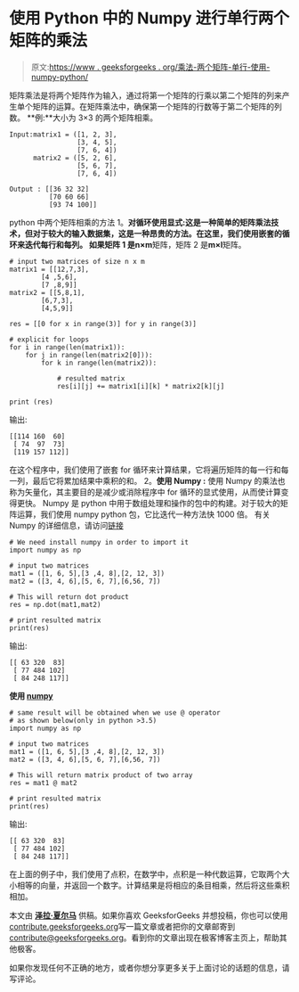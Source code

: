 # 使用 Python 中的 Numpy 进行单行两个矩阵的乘法

> 原文:[https://www . geeksforgeeks . org/乘法-两个矩阵-单行-使用-numpy-python/](https://www.geeksforgeeks.org/multiplication-two-matrices-single-line-using-numpy-python/)

矩阵乘法是将两个矩阵作为输入，通过将第一个矩阵的行乘以第二个矩阵的列来产生单个矩阵的运算。在矩阵乘法中，确保第一个矩阵的行数等于第二个矩阵的列数。
**例:**大小为 3×3 的两个矩阵相乘。

```
Input:matrix1 = ([1, 2, 3],
                 [3, 4, 5],
                 [7, 6, 4])
      matrix2 = ([5, 2, 6],
                 [5, 6, 7],
                 [7, 6, 4])

Output : [[36 32 32]
          [70 60 66]
          [93 74 100]]

```

python 中两个矩阵相乘的方法
1。**对循环使用显式:**这是一种简单的矩阵乘法技术，但对于较大的输入数据集，这是一种昂贵的方法。在这里，我们使用嵌套的循环来迭代每行和每列。
如果矩阵 1 是**n×m**矩阵，矩阵 2 是**m×l**矩阵。

```
# input two matrices of size n x m
matrix1 = [[12,7,3],
        [4 ,5,6],
        [7 ,8,9]]
matrix2 = [[5,8,1],
        [6,7,3],
        [4,5,9]]

res = [[0 for x in range(3)] for y in range(3)] 

# explicit for loops
for i in range(len(matrix1)):
    for j in range(len(matrix2[0])):
        for k in range(len(matrix2)):

            # resulted matrix
            res[i][j] += matrix1[i][k] * matrix2[k][j]

print (res)
```

输出:

```
[[114 160  60]
 [ 74  97  73]
 [119 157 112]]

```

在这个程序中，我们使用了嵌套 for 循环来计算结果，它将遍历矩阵的每一行和每一列，最后它将累加结果中乘积的和。
2。**使用 Numpy :** 使用 Numpy 的乘法也称为矢量化，其主要目的是减少或消除程序中 for 循环的显式使用，从而使计算变得更快。
Numpy 是 python 中用于数组处理和操作的包中的构建。对于较大的矩阵运算，我们使用 numpy python 包，它比迭代一种方法快 1000 倍。
有关 Numpy 的详细信息，请访问[链接](https://pypi.python.org/pypi/numpy)

```
# We need install numpy in order to import it
import numpy as np

# input two matrices
mat1 = ([1, 6, 5],[3 ,4, 8],[2, 12, 3])
mat2 = ([3, 4, 6],[5, 6, 7],[6,56, 7])

# This will return dot product
res = np.dot(mat1,mat2)

# print resulted matrix
print(res)
```

输出:

```
[[ 63 320  83]
 [ 77 484 102]
 [ 84 248 117]]

```

**使用 [numpy](https://www.geeksforgeeks.org/numpy-in-python-set-1-introduction/)**

```
# same result will be obtained when we use @ operator 
# as shown below(only in python >3.5)
import numpy as np

# input two matrices
mat1 = ([1, 6, 5],[3 ,4, 8],[2, 12, 3])
mat2 = ([3, 4, 6],[5, 6, 7],[6,56, 7])

# This will return matrix product of two array
res = mat1 @ mat2

# print resulted matrix
print(res)
```

输出:

```
[[ 63 320  83]
 [ 77 484 102]
 [ 84 248 117]]

```

在上面的例子中，我们使用了点积，在数学中，点积是一种代数运算，它取两个大小相等的向量，并返回一个数字。计算结果是将相应的条目相乘，然后将这些乘积相加。

本文由 [**泽拉·夏尔马**](https://auth.geeksforgeeks.org/profile.php?user=dheerajsharma) 供稿。如果你喜欢 GeeksforGeeks 并想投稿，你也可以使用[contribute.geeksforgeeks.org](http://www.contribute.geeksforgeeks.org)写一篇文章或者把你的文章邮寄到 contribute@geeksforgeeks.org。看到你的文章出现在极客博客主页上，帮助其他极客。

如果你发现任何不正确的地方，或者你想分享更多关于上面讨论的话题的信息，请写评论。